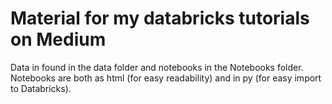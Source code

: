 # Material for my databricks tutorials on Medium

Data in found in the data folder and notebooks in the Notebooks folder. Notebooks are both as html (for easy readability) and in py (for easy import to Databricks).
